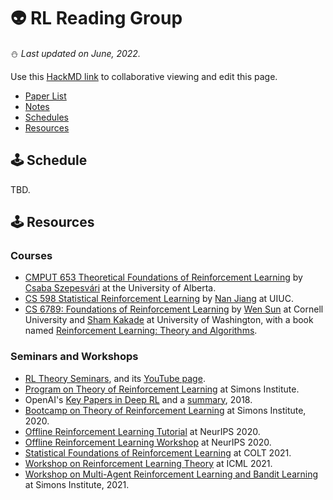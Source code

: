 # 👽 RL Reading Group
⛄️ *Last updated on June, 2022.*

Use this [HackMD link](https://hackmd.io/@LEK-LEK/Sk1kzzqq9/edit) to collaborative viewing and edit this page.
<!-- - *[General RL Theory](#1-rl-theory)* -->
- [Paper List](https://github.com/ZIYU-DEEP/RL-Reading-Group/blob/main/README.md)
- [Notes](https://github.com/ZIYU-DEEP/RL-Reading-Group/blob/main/notes.md)
- [Schedules](#schedules)
- [Resources](#resources)


<!-- ## 1. General RL Theory -->
## 🕹 Schedule
TBD.






## 🕹 Resources
### Courses
- [CMPUT 653 Theoretical Foundations of Reinforcement Learning](https://rltheory.github.io/) by [Csaba Szepesvári](https://sites.ualberta.ca/~szepesva/) at the University of Alberta.
- [CS 598 Statistical Reinforcement Learning](https://nanjiang.cs.illinois.edu/cs598/) by [Nan Jiang](https://nanjiang.cs.illinois.edu/) at UIUC.
- [CS 6789: Foundations of Reinforcement Learning](https://wensun.github.io/CS6789_fall_2021.html) by [Wen Sun](https://wensun.github.io/) at Cornell University and [Sham Kakade](https://homes.cs.washington.edu/~sham/) at University of Washington, with a book named [Reinforcement Learning: Theory and Algorithms](https://rltheorybook.github.io/).
### Seminars and Workshops
- [RL Theory Seminars](https://sites.google.com/view/rltheoryseminars/home), and its [YouTube page](https://www.youtube.com/c/RLtheory).
- [Program on Theory of Reinforcement Learning](https://simons.berkeley.edu/programs/rl20) at Simons Institute.
- OpenAI's [Key Papers in Deep RL](https://spinningup.openai.com/en/latest/spinningup/keypapers.html) and a [summary](https://github.com/RPC2/DRL_paper_summary), 2018.
- [Bootcamp on Theory of Reinforcement Learning](https://simons.berkeley.edu/workshops/schedule/14378) at Simons Institute, 2020.
- [Offline Reinforcement Learning Tutorial](https://sites.google.com/view/offlinerltutorial-neurips2020/home) at NeurIPS 2020.
- [Offline Reinforcement Learning Workshop](https://offline-rl-neurips.github.io/papers.html) at NeurIPS 2020.
- [Statistical Foundations of Reinforcement Learning](https://rltheorybook.github.io/colt21tutorial) at COLT 2021.
- [Workshop on Reinforcement Learning Theory](https://icml.cc/virtual/2021/workshop/8372) at ICML 2021.
- [Workshop on Multi-Agent Reinforcement Learning and Bandit Learning](https://simons.berkeley.edu/workshops/schedule/16623) at Simons Institute, 2021.



<!-- - [Smooth Games Optimization and ML Workshop](https://sgo-workshop.github.io/) at NeurIPS 2019. -->








<!-- **** [[link]()] \
\
*Preprint, 2021*
<br> -->
